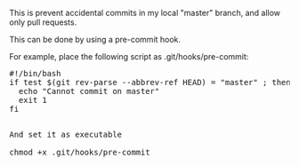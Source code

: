 This is prevent accidental commits in my local "master" branch, and allow only pull requests.

This can be done by using a pre-commit hook.

For example, place the following script as .git/hooks/pre-commit:

<pre>
#!/bin/bash
if test $(git rev-parse --abbrev-ref HEAD) = "master" ; then 
  echo "Cannot commit on master"
  exit 1
fi
<pre>

And set it as executable

chmod +x .git/hooks/pre-commit
